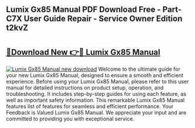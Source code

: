 ## Lumix Gx85 Manual PDF Download Free - Part-C7X User Guide Repair - Service Owner Edition t2kvZ

# <h2><a href="http://bc16728.oget.top/?id=Lumix+Gx85+Manual">🔗Download New 👉🔴 Lumix Gx85 Manual</a></h2>

[![Lumix Gx85 Manual new download](https://i.imgur.com/5g1atiW.png)](http://bc16728.oget.top/?id=Lumix+Gx85+Manual)
Welcome to the ultimate guide for your new Lumix Gx85 Manual, designed to ensure a smooth and efficient experience. Before using your Lumix Gx85 Manual, please refer to this user manual for detailed instructions on product setup, operation, and troubleshooting. It includes step-by-step guides for using each feature, as well as important safety information. This remarkable Lumix Gx85 Manual features list of features for seamless and efficient performance. Your Feedback is Valued Lumix Gx85 Manual. We appreciate your input and are committed to providing you with exceptional service.
